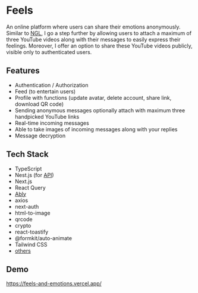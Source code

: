# Feels

An online platform where users can share their emotions anonymously. Similar to [NGL](https://ngl.link/), I go a step further by allowing users to attach a maximum of three YouTube videos along with their messages to easily express their feelings. Moreover, I offer an option to share these YouTube videos publicly, visible only to authenticated users.

## Features

- Authentication / Authorization
- Feed (to entertain users)
- Profile with functions (update avatar, delete account, share link, download QR code)
- Sending anonymous messages optionally attach with maximum three handpicked YouTube links
- Real-time incoming messages
- Able to take images of incoming messages along with your replies
- Message decryption

## Tech Stack

- TypeScript
- Nest.js (for [API](https://github.com/AKK-soft-dev/feels-api))
- Next.js
- React Query
- [Ably](https://ably.com/)
- axios
- next-auth
- html-to-image
- qrcode
- crypto
- react-toastify
- @formkit/auto-animate
- Tailwind CSS
- [others](https://github.com/AKK-soft-dev/feels-api/blob/main/package.json)

## Demo

https://feels-and-emotions.vercel.app/
